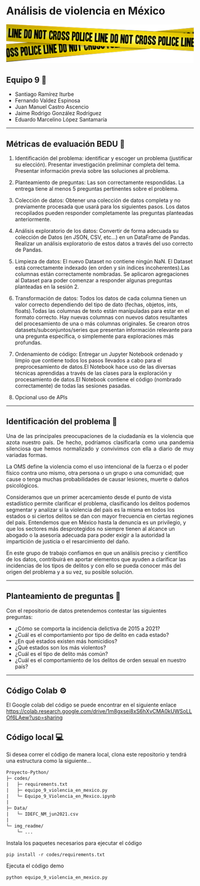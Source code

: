 # Análisis de violencia en México
<img src="./img_readme/dontCross.png">

## Equipo 9 :robot:
- Santiago Ramírez Iturbe
- Fernando Valdez Espinosa
- Juan Manuel Castro Ascencio
- Jaime Rodrigo González Rodríguez
- Eduardo Marcelino López Santamaría

---
## Métricas de evaluación BEDU :memo:
1. Identificación del problema: identificar y escoger un problema (justificar su elección). Presentar investigación preliminar completa del tema. Presentar información previa sobre las soluciones al problema.

2. Planteamiento de preguntas: Las son correctamente respondidas. La entrega tiene al menos 5 preguntas pertinentes sobre el problema.
3. Colección de datos: Obtener una colección de datos completa y no previamente procesada que usará para los siguientes pasos. Los datos recopilados pueden responder completamente las preguntas planteadas anteriormente.
4. Análisis exploratorio de los datos: Convertir de forma adecuada su colección de Datos (en JSON, CSV, etc…) en un DataFrame de Pandas. Realizar un análisis exploratorio de estos datos a través del uso correcto de Pandas.
5. Limpieza de datos: El nuevo Dataset no contiene ningún NaN. El Dataset está correctamente indexado (en orden y sin índices incoherentes).Las columnas están correctamente nombradas. Se aplicaron agregaciones al Dataset para poder comenzar a responder algunas preguntas planteadas en la sesión 2.
6. Transformación de datos: Todos los datos de cada columna tienen un valor correcto dependiendo del tipo de dato (fechas, objetos, ints, floats).Todas las columnas de texto están manipuladas para estar en el formato correcto. Hay nuevas columnas con nuevos datos resultantes del procesamiento de una o más columnas originales. Se crearon otros datasets/subconjuntos/series que presentan información relevante para una pregunta específica, o simplemente para exploraciones más profundas.
7. Ordenamiento de código: Entregar un Jupyter Notebook ordenado y limpio que contiene todos los pasos llevados a cabo para el preprocesamiento de datos.El Notebook hace uso de las diversas técnicas aprendidas a través de las clases para la exploración y procesamiento de datos.El Notebook contiene el código (nombrado correctamente) de todas las sesiones pasadas.
8. Opcional uso de APIs
---
## Identificación del problema :speech_balloon:
<p style="text-align: justify;">
Una de las principales preocupaciones de la ciudadanía es la violencia que azota nuestro país. De hecho, podríamos clasificarla como una pandemia silenciosa que hemos normalizado y convivimos con ella a diario de muy variadas formas.

La OMS define la violencia como el uso intencional de la fuerza o el poder físico contra uno mismo, otra persona o un grupo o una comunidad; que cause o tenga muchas probabilidades de causar lesiones, muerte o daños psicológicos.

Consideramos que un primer acercamiento desde el punto de vista estadístico permite clarificar el problema, clasificando los delitos podemos segmentar y analizar si la violencia del país es la misma en todos los estados o si ciertos delitos se dan con mayor frecuencia en ciertas regiones del país. Entendemos que en México hasta la denuncia es un privilegio, y que los sectores más desprotegidos no siempre tienen al alcance un abogado o la asesoría adecuada para poder exigir a la autoridad la impartición de justicia o el resarcimiento del daño.

En este grupo de trabajo confiamos en que un análisis preciso y científico de los datos, contribuirá en aportar elementos que ayuden a clarificar las incidencias de los tipos de delitos y con ello se pueda conocer más del origen del problema y a su vez, su posible solución.
</p>

---

## Planteamiento de preguntas :dart:
Con el repositorio de datos pretendemos contestar las siguientes preguntas:
- ¿Cómo se comporta la incidencia delictiva de 2015 a 2021?
- ¿Cuál es el comportamiento por tipo de delito en cada estado?
- ¿En qué estados existen más homicidios?
- ¿Qué estados son los más violentos?
- ¿Cuál es el tipo de delito más común?
- ¿Cuál es el comportamiento de los delitos de orden sexual en nuestro país?
---
## Código Colab :gear:
El Google colab del código se puede encontrar en el siguiente enlace https://colab.research.google.com/drive/1m8gxsei8xS6hXvCMA0kUWSoLLOf6LAew?usp=sharing

## Código local :computer:
Si desea correr el código de manera local, clona este repositorio y tendrá una estructura como la siguiente...
```
Proyecto-Python/
├─ codes/
|   ├─ requirements.txt
|   ├─ equipo_9_violencia_en_mexico.py
|   └─ Equipo_9_Violencia_en_Mexico.ipynb
|
├─ Data/
|   └─ IDEFC_NM_jun2021.csv
|
└─ img_readme/
    └─ ...    
```
Instala los paquetes necesarios para ejecutar el código
```
pip install -r codes/requirements.txt
```
Ejecuta el código demo
```
python equipo_9_violencia_en_mexico.py
```
